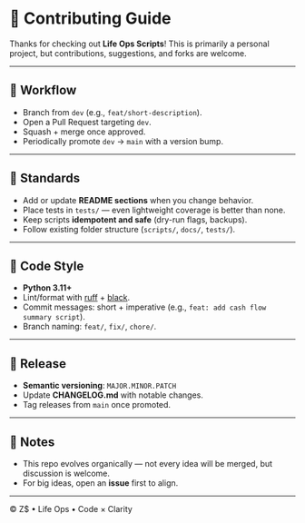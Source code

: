 # 🤝 Contributing Guide

Thanks for checking out **Life Ops Scripts**!
This is primarily a personal project, but contributions, suggestions, and forks are welcome.

---

## 🔄 Workflow

- Branch from `dev` (e.g., `feat/short-description`).
- Open a Pull Request targeting `dev`.
- Squash + merge once approved.
- Periodically promote `dev` → `main` with a version bump.

---

## 📌 Standards

- Add or update **README sections** when you change behavior.
- Place tests in `tests/` — even lightweight coverage is better than none.
- Keep scripts **idempotent and safe** (dry-run flags, backups).
- Follow existing folder structure (`scripts/`, `docs/`, `tests/`).

---

## 🧹 Code Style

- **Python 3.11+**
- Lint/format with [ruff](https://docs.astral.sh/ruff/) + [black](https://black.readthedocs.io/en/stable/).
- Commit messages: short + imperative (e.g., `feat: add cash flow summary script`).
- Branch naming: `feat/`, `fix/`, `chore/`.

---

## 🚀 Release

- **Semantic versioning**: `MAJOR.MINOR.PATCH`
- Update **CHANGELOG.md** with notable changes.
- Tag releases from `main` once promoted.

---

## 📜 Notes

- This repo evolves organically — not every idea will be merged, but discussion is welcome.
- For big ideas, open an **issue** first to align.

---

© Z$ • Life Ops • Code × Clarity
